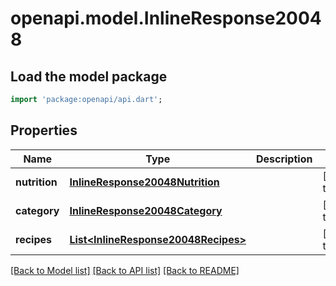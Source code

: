 # openapi.model.InlineResponse20048

## Load the model package
```dart
import 'package:openapi/api.dart';
```

## Properties
Name | Type | Description | Notes
------------ | ------------- | ------------- | -------------
**nutrition** | [**InlineResponse20048Nutrition**](InlineResponse20048Nutrition.md) |  | [default to null]
**category** | [**InlineResponse20048Category**](InlineResponse20048Category.md) |  | [default to null]
**recipes** | [**List&lt;InlineResponse20048Recipes&gt;**](InlineResponse20048Recipes.md) |  | [default to []]

[[Back to Model list]](../README.md#documentation-for-models) [[Back to API list]](../README.md#documentation-for-api-endpoints) [[Back to README]](../README.md)



